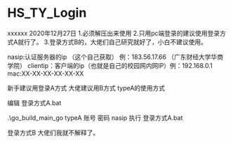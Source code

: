 # HS_TY_Login
xxxxxx
2020年12月27日
1.必须解压出来使用
2.只用pc端登录的建议使用登录方式A就行了。
3.登录方式B的，大佬们自己研究就好了，小白不建议使用。

nasip:认证服务器的ip （这个自己获取） 例：183.56.17.66 （广东财经大学华商学院）
clientip：客户端的ip（也就是自己的校园网内网IP）例：192.168.0.1
mac:XX-XX-XX-XX-XX-XX

新手建议用登录A方式
大佬建议用B方式
typeA的使用方式

编辑 
登录方式A.bat


.\go_build_main_go typeA 账号 密码 nasip
执行 登录方式A.bat

登录方式B
大佬们我就不解释了。
